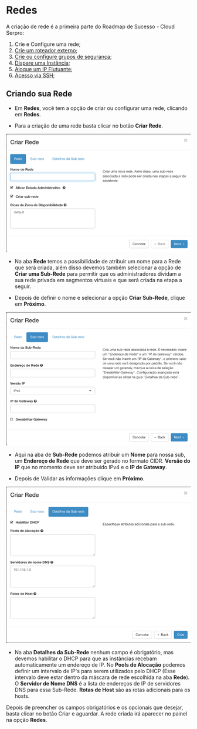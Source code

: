 # Redes

A criação de rede é a primeira parte do Roadmap de Sucesso - Cloud Serpro:

1. Crie e Configure uma rede;
2. [Crie um roteador externo](../redes/roteadores.md);
3. [Crie ou configure grupos de segurança](../redes/gruposDeSeguranca.md);
4. [Dispare uma Instância](../computacao/instancias.md);
5. [Aloque um IP Flutuante](../redes/ipsFlutuantes.md);
6. [Acesso via SSH](../inicial/acesso-via-ssh.md);

## Criando sua Rede

* Em **Redes**, você tem a opção de criar ou configurar uma rede, clicando em **Redes**.

* Para a criação de uma rede basta clicar no botão **Criar Rede**.

![Criar Rede Cloud Serpro](../../img/redes/criar-rede.png)

* Na aba **Rede** temos a possibilidade de atribuir um nome para a Rede que será criada, além disso devemos também selecionar a opção de **Criar uma Sub-Rede** para permitir que os administradores dividam a sua rede privada em segmentos virtuais e que será criada na etapa a seguir.

* Depois de definir o nome e selecionar a opção **Criar Sub-Rede**, clique em **Próximo**.

![Criar Sub-Rede Cloud Serpro](../../img/redes/subrede.png)

* Aqui na aba de **Sub-Rede** podemos atribuir um **Nome** para nossa sub, um **Endereço de Rede** que deve ser gerado no formato CIDR. **Versão do IP** que no momento deve ser atribuido IPv4 e o **IP de Gateway**. 

* Depois de Validar as informações clique em **Próximo**.

![Criar Rede Cloud Serpro](../../img/redes/detalhes-da-sub-rede.png)

* Na aba **Detalhes da Sub-Rede** nenhum campo é obrigatório, mas devemos habilitar o DHCP para que as instâncias recebam automaticamente um endereço de IP. No **Pools de Alocação** podemos definir um intervalo de IP's para serem utilizados pelo DHCP (Esse intervalo deve estar dentro da máscara de rede escolhida na aba **Rede**). O **Servidor de Nome DNS** é a lista de endereços de IP de servidores DNS para essa Sub-Rede. **Rotas de Host** são as rotas adicionais para os hosts.

Depois de preencher os campos obrigatórios e os opcionais que desejar, basta clicar no botão Criar e aguardar. A rede criada irá aparecer no painel na opção **Redes**.




